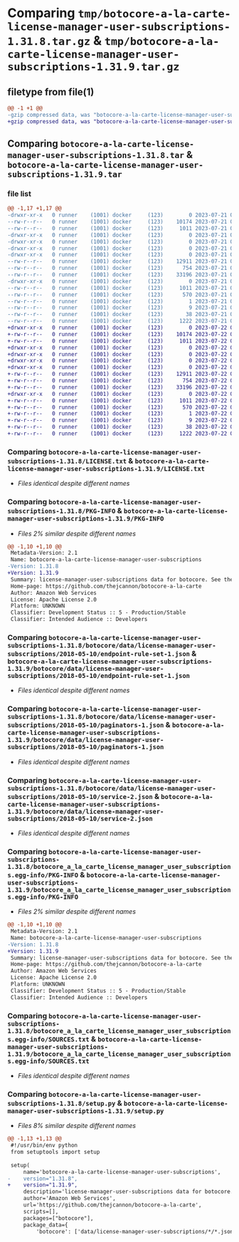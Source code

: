 # Comparing `tmp/botocore-a-la-carte-license-manager-user-subscriptions-1.31.8.tar.gz` & `tmp/botocore-a-la-carte-license-manager-user-subscriptions-1.31.9.tar.gz`

## filetype from file(1)

```diff
@@ -1 +1 @@
-gzip compressed data, was "botocore-a-la-carte-license-manager-user-subscriptions-1.31.8.tar", last modified: Fri Jul 21 01:21:40 2023, max compression
+gzip compressed data, was "botocore-a-la-carte-license-manager-user-subscriptions-1.31.9.tar", last modified: Sat Jul 22 01:20:41 2023, max compression
```

## Comparing `botocore-a-la-carte-license-manager-user-subscriptions-1.31.8.tar` & `botocore-a-la-carte-license-manager-user-subscriptions-1.31.9.tar`

### file list

```diff
@@ -1,17 +1,17 @@
-drwxr-xr-x   0 runner    (1001) docker     (123)        0 2023-07-21 01:21:40.199269 botocore-a-la-carte-license-manager-user-subscriptions-1.31.8/
--rw-r--r--   0 runner    (1001) docker     (123)    10174 2023-07-21 01:21:40.000000 botocore-a-la-carte-license-manager-user-subscriptions-1.31.8/LICENSE.txt
--rw-r--r--   0 runner    (1001) docker     (123)     1011 2023-07-21 01:21:40.195268 botocore-a-la-carte-license-manager-user-subscriptions-1.31.8/PKG-INFO
-drwxr-xr-x   0 runner    (1001) docker     (123)        0 2023-07-21 01:21:40.195268 botocore-a-la-carte-license-manager-user-subscriptions-1.31.8/botocore/
-drwxr-xr-x   0 runner    (1001) docker     (123)        0 2023-07-21 01:21:40.195268 botocore-a-la-carte-license-manager-user-subscriptions-1.31.8/botocore/data/
-drwxr-xr-x   0 runner    (1001) docker     (123)        0 2023-07-21 01:21:40.195268 botocore-a-la-carte-license-manager-user-subscriptions-1.31.8/botocore/data/license-manager-user-subscriptions/
-drwxr-xr-x   0 runner    (1001) docker     (123)        0 2023-07-21 01:21:40.195268 botocore-a-la-carte-license-manager-user-subscriptions-1.31.8/botocore/data/license-manager-user-subscriptions/2018-05-10/
--rw-r--r--   0 runner    (1001) docker     (123)    12911 2023-07-21 01:21:06.000000 botocore-a-la-carte-license-manager-user-subscriptions-1.31.8/botocore/data/license-manager-user-subscriptions/2018-05-10/endpoint-rule-set-1.json
--rw-r--r--   0 runner    (1001) docker     (123)      754 2023-07-21 01:21:06.000000 botocore-a-la-carte-license-manager-user-subscriptions-1.31.8/botocore/data/license-manager-user-subscriptions/2018-05-10/paginators-1.json
--rw-r--r--   0 runner    (1001) docker     (123)    33196 2023-07-21 01:21:06.000000 botocore-a-la-carte-license-manager-user-subscriptions-1.31.8/botocore/data/license-manager-user-subscriptions/2018-05-10/service-2.json
-drwxr-xr-x   0 runner    (1001) docker     (123)        0 2023-07-21 01:21:40.195268 botocore-a-la-carte-license-manager-user-subscriptions-1.31.8/botocore_a_la_carte_license_manager_user_subscriptions.egg-info/
--rw-r--r--   0 runner    (1001) docker     (123)     1011 2023-07-21 01:21:40.000000 botocore-a-la-carte-license-manager-user-subscriptions-1.31.8/botocore_a_la_carte_license_manager_user_subscriptions.egg-info/PKG-INFO
--rw-r--r--   0 runner    (1001) docker     (123)      570 2023-07-21 01:21:40.000000 botocore-a-la-carte-license-manager-user-subscriptions-1.31.8/botocore_a_la_carte_license_manager_user_subscriptions.egg-info/SOURCES.txt
--rw-r--r--   0 runner    (1001) docker     (123)        1 2023-07-21 01:21:40.000000 botocore-a-la-carte-license-manager-user-subscriptions-1.31.8/botocore_a_la_carte_license_manager_user_subscriptions.egg-info/dependency_links.txt
--rw-r--r--   0 runner    (1001) docker     (123)        9 2023-07-21 01:21:40.000000 botocore-a-la-carte-license-manager-user-subscriptions-1.31.8/botocore_a_la_carte_license_manager_user_subscriptions.egg-info/top_level.txt
--rw-r--r--   0 runner    (1001) docker     (123)       38 2023-07-21 01:21:40.199269 botocore-a-la-carte-license-manager-user-subscriptions-1.31.8/setup.cfg
--rw-r--r--   0 runner    (1001) docker     (123)     1222 2023-07-21 01:21:40.000000 botocore-a-la-carte-license-manager-user-subscriptions-1.31.8/setup.py
+drwxr-xr-x   0 runner    (1001) docker     (123)        0 2023-07-22 01:20:41.901179 botocore-a-la-carte-license-manager-user-subscriptions-1.31.9/
+-rw-r--r--   0 runner    (1001) docker     (123)    10174 2023-07-22 01:20:41.000000 botocore-a-la-carte-license-manager-user-subscriptions-1.31.9/LICENSE.txt
+-rw-r--r--   0 runner    (1001) docker     (123)     1011 2023-07-22 01:20:41.901179 botocore-a-la-carte-license-manager-user-subscriptions-1.31.9/PKG-INFO
+drwxr-xr-x   0 runner    (1001) docker     (123)        0 2023-07-22 01:20:41.901179 botocore-a-la-carte-license-manager-user-subscriptions-1.31.9/botocore/
+drwxr-xr-x   0 runner    (1001) docker     (123)        0 2023-07-22 01:20:41.901179 botocore-a-la-carte-license-manager-user-subscriptions-1.31.9/botocore/data/
+drwxr-xr-x   0 runner    (1001) docker     (123)        0 2023-07-22 01:20:41.901179 botocore-a-la-carte-license-manager-user-subscriptions-1.31.9/botocore/data/license-manager-user-subscriptions/
+drwxr-xr-x   0 runner    (1001) docker     (123)        0 2023-07-22 01:20:41.901179 botocore-a-la-carte-license-manager-user-subscriptions-1.31.9/botocore/data/license-manager-user-subscriptions/2018-05-10/
+-rw-r--r--   0 runner    (1001) docker     (123)    12911 2023-07-22 01:20:09.000000 botocore-a-la-carte-license-manager-user-subscriptions-1.31.9/botocore/data/license-manager-user-subscriptions/2018-05-10/endpoint-rule-set-1.json
+-rw-r--r--   0 runner    (1001) docker     (123)      754 2023-07-22 01:20:09.000000 botocore-a-la-carte-license-manager-user-subscriptions-1.31.9/botocore/data/license-manager-user-subscriptions/2018-05-10/paginators-1.json
+-rw-r--r--   0 runner    (1001) docker     (123)    33196 2023-07-22 01:20:09.000000 botocore-a-la-carte-license-manager-user-subscriptions-1.31.9/botocore/data/license-manager-user-subscriptions/2018-05-10/service-2.json
+drwxr-xr-x   0 runner    (1001) docker     (123)        0 2023-07-22 01:20:41.901179 botocore-a-la-carte-license-manager-user-subscriptions-1.31.9/botocore_a_la_carte_license_manager_user_subscriptions.egg-info/
+-rw-r--r--   0 runner    (1001) docker     (123)     1011 2023-07-22 01:20:41.000000 botocore-a-la-carte-license-manager-user-subscriptions-1.31.9/botocore_a_la_carte_license_manager_user_subscriptions.egg-info/PKG-INFO
+-rw-r--r--   0 runner    (1001) docker     (123)      570 2023-07-22 01:20:41.000000 botocore-a-la-carte-license-manager-user-subscriptions-1.31.9/botocore_a_la_carte_license_manager_user_subscriptions.egg-info/SOURCES.txt
+-rw-r--r--   0 runner    (1001) docker     (123)        1 2023-07-22 01:20:41.000000 botocore-a-la-carte-license-manager-user-subscriptions-1.31.9/botocore_a_la_carte_license_manager_user_subscriptions.egg-info/dependency_links.txt
+-rw-r--r--   0 runner    (1001) docker     (123)        9 2023-07-22 01:20:41.000000 botocore-a-la-carte-license-manager-user-subscriptions-1.31.9/botocore_a_la_carte_license_manager_user_subscriptions.egg-info/top_level.txt
+-rw-r--r--   0 runner    (1001) docker     (123)       38 2023-07-22 01:20:41.901179 botocore-a-la-carte-license-manager-user-subscriptions-1.31.9/setup.cfg
+-rw-r--r--   0 runner    (1001) docker     (123)     1222 2023-07-22 01:20:41.000000 botocore-a-la-carte-license-manager-user-subscriptions-1.31.9/setup.py
```

### Comparing `botocore-a-la-carte-license-manager-user-subscriptions-1.31.8/LICENSE.txt` & `botocore-a-la-carte-license-manager-user-subscriptions-1.31.9/LICENSE.txt`

 * *Files identical despite different names*

### Comparing `botocore-a-la-carte-license-manager-user-subscriptions-1.31.8/PKG-INFO` & `botocore-a-la-carte-license-manager-user-subscriptions-1.31.9/PKG-INFO`

 * *Files 2% similar despite different names*

```diff
@@ -1,10 +1,10 @@
 Metadata-Version: 2.1
 Name: botocore-a-la-carte-license-manager-user-subscriptions
-Version: 1.31.8
+Version: 1.31.9
 Summary: license-manager-user-subscriptions data for botocore. See the `botocore-a-la-carte` package for more info.
 Home-page: https://github.com/thejcannon/botocore-a-la-carte
 Author: Amazon Web Services
 License: Apache License 2.0
 Platform: UNKNOWN
 Classifier: Development Status :: 5 - Production/Stable
 Classifier: Intended Audience :: Developers
```

### Comparing `botocore-a-la-carte-license-manager-user-subscriptions-1.31.8/botocore/data/license-manager-user-subscriptions/2018-05-10/endpoint-rule-set-1.json` & `botocore-a-la-carte-license-manager-user-subscriptions-1.31.9/botocore/data/license-manager-user-subscriptions/2018-05-10/endpoint-rule-set-1.json`

 * *Files identical despite different names*

### Comparing `botocore-a-la-carte-license-manager-user-subscriptions-1.31.8/botocore/data/license-manager-user-subscriptions/2018-05-10/paginators-1.json` & `botocore-a-la-carte-license-manager-user-subscriptions-1.31.9/botocore/data/license-manager-user-subscriptions/2018-05-10/paginators-1.json`

 * *Files identical despite different names*

### Comparing `botocore-a-la-carte-license-manager-user-subscriptions-1.31.8/botocore/data/license-manager-user-subscriptions/2018-05-10/service-2.json` & `botocore-a-la-carte-license-manager-user-subscriptions-1.31.9/botocore/data/license-manager-user-subscriptions/2018-05-10/service-2.json`

 * *Files identical despite different names*

### Comparing `botocore-a-la-carte-license-manager-user-subscriptions-1.31.8/botocore_a_la_carte_license_manager_user_subscriptions.egg-info/PKG-INFO` & `botocore-a-la-carte-license-manager-user-subscriptions-1.31.9/botocore_a_la_carte_license_manager_user_subscriptions.egg-info/PKG-INFO`

 * *Files 2% similar despite different names*

```diff
@@ -1,10 +1,10 @@
 Metadata-Version: 2.1
 Name: botocore-a-la-carte-license-manager-user-subscriptions
-Version: 1.31.8
+Version: 1.31.9
 Summary: license-manager-user-subscriptions data for botocore. See the `botocore-a-la-carte` package for more info.
 Home-page: https://github.com/thejcannon/botocore-a-la-carte
 Author: Amazon Web Services
 License: Apache License 2.0
 Platform: UNKNOWN
 Classifier: Development Status :: 5 - Production/Stable
 Classifier: Intended Audience :: Developers
```

### Comparing `botocore-a-la-carte-license-manager-user-subscriptions-1.31.8/botocore_a_la_carte_license_manager_user_subscriptions.egg-info/SOURCES.txt` & `botocore-a-la-carte-license-manager-user-subscriptions-1.31.9/botocore_a_la_carte_license_manager_user_subscriptions.egg-info/SOURCES.txt`

 * *Files identical despite different names*

### Comparing `botocore-a-la-carte-license-manager-user-subscriptions-1.31.8/setup.py` & `botocore-a-la-carte-license-manager-user-subscriptions-1.31.9/setup.py`

 * *Files 8% similar despite different names*

```diff
@@ -1,13 +1,13 @@
 #!/usr/bin/env python
 from setuptools import setup
 
 setup(
     name='botocore-a-la-carte-license-manager-user-subscriptions',
-    version="1.31.8",
+    version="1.31.9",
     description='license-manager-user-subscriptions data for botocore. See the `botocore-a-la-carte` package for more info.',
     author='Amazon Web Services',
     url='https://github.com/thejcannon/botocore-a-la-carte',
     scripts=[],
     packages=["botocore"],
     package_data={
         'botocore': ['data/license-manager-user-subscriptions/*/*.json'],
```

